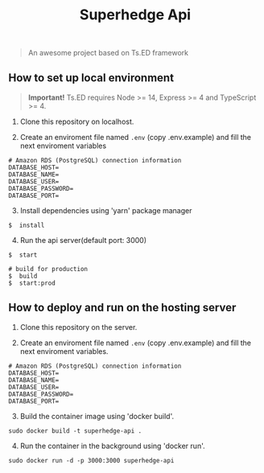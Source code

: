 <div align="center">
  <h1>Superhedge Api</h1>
  <br />
</div>

> An awesome project based on Ts.ED framework

## How to set up local environment

> **Important!** Ts.ED requires Node >= 14, Express >= 4 and TypeScript >= 4.

1. Clone this repository on localhost.

2. Create an enviroment file named `.env` (copy .env.example) and fill the next enviroment variables

```
# Amazon RDS (PostgreSQL) connection information
DATABASE_HOST=
DATABASE_NAME=
DATABASE_USER=
DATABASE_PASSWORD=
DATABASE_PORT=
```
3. Install dependencies using 'yarn' package manager

```batch
$  install
```

4. Run the api server(default port: 3000)
```batch
$  start

# build for production
$  build
$  start:prod
```

## How to deploy and run on the hosting server

1. Clone this repository on the server.

2. Create an enviroment file named `.env` (copy .env.example) and fill the next enviroment variables.

```
# Amazon RDS (PostgreSQL) connection information
DATABASE_HOST=
DATABASE_NAME=
DATABASE_USER=
DATABASE_PASSWORD=
DATABASE_PORT=
```

3. Build the container image using 'docker build'.

```batch
sudo docker build -t superhedge-api .
```

4. Run the container in the background using 'docker run'.

```batch
sudo docker run -d -p 3000:3000 superhedge-api
```
